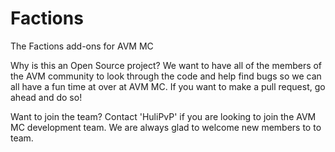 # Factions
The Factions add-ons for AVM MC

Why is this an Open Source project?
We want to have all of the members of the AVM community to look through the code and help find bugs so we can all have a fun time at over at AVM MC. If you want to make a pull request, go ahead and do so!

Want to join the team?
Contact 'HuliPvP' if you are looking to join the AVM MC development team. We are always glad to welcome new members to to team.
